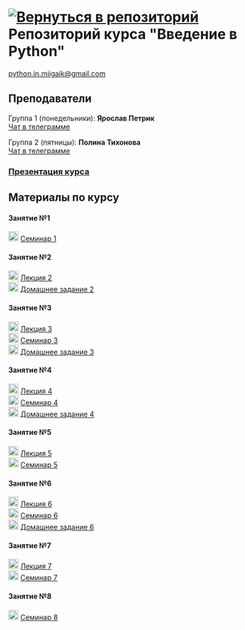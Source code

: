 #  [![Вернуться в репозиторий](https://pollytikhonova.github.io/coursework/GitHub-Mark-32px.png "Вернуться в репозиторий")](https://github.com/pythonmiigaik/pythonmiigaik.github.io/) Репозиторий курса "Введение в Python"
python.in.miigaik@gmail.com

## Преподаватели
Группа 1 (понедельники): **Ярослав Петрик** <br>
[Чат в телеграмме](https://t.me/joinchat/ByD92xDDtKipI4RTR5reTw)

Группа 2 (пятницы): **Полина Тихонова**   <br>
[Чат в телеграмме](https://t.me/joinchat/ByD92w_lZVwrJ6vQ9C26oA)
### [Презентация курса](https://pythonmiigaik.github.io/course_presentation/index.html)


## Материалы по курсу
#### Занятие №1
<a href="https://pythonmiigaik.github.io/Lesson%201/Firstlesson.ipynb"><img src="https://cdn2.iconfinder.com/data/icons/ios-7-icons/50/download-512.png" height="auto" width="20" title="Скачать файл"></a>
[Семинар 1](https://github.com/pythonmiigaik/pythonmiigaik.github.io/blob/master/Lesson%201/Firstlesson.ipynb)
#### Занятие №2 
<a href="https://pythonmiigaik.github.io/Lesson%202/Lesson_2_Filled.ipynb"><img src="https://cdn2.iconfinder.com/data/icons/ios-7-icons/50/download-512.png" height="auto" width="20" title="Скачать файл"></a>
[Лекция 2](https://github.com/pythonmiigaik/pythonmiigaik.github.io/blob/master/Lesson%202/Lesson_2_Filled.ipynb) <br>
<a href="https://pythonmiigaik.github.io/Lesson%202/HW2.ipynb"><img src="https://cdn2.iconfinder.com/data/icons/ios-7-icons/50/download-512.png" height="auto" width="20" title="Скачать файл"></a>
[Домашнее задание 2](https://github.com/pythonmiigaik/pythonmiigaik.github.io/blob/master/Lesson%202/HW2.ipynb)
#### Занятие №3
<a href="https://pythonmiigaik.github.io/Lesson_3/Lecture%203.ipynb"><img src="https://cdn2.iconfinder.com/data/icons/ios-7-icons/50/download-512.png" height="auto" width="20" title="Скачать файл"></a> 
[Лекция 3](https://github.com/pythonmiigaik/pythonmiigaik.github.io/blob/master/Lesson_3/Lecture%203.ipynb)<br>
<a href="https://pythonmiigaik.github.io/Lesson_3/Seminar%203.ipynb"><img src="https://cdn2.iconfinder.com/data/icons/ios-7-icons/50/download-512.png" height="auto" width="20" title="Скачать файл"></a>
[Семинар 3](https://github.com/pythonmiigaik/pythonmiigaik.github.io/blob/master/Lesson_3/Seminar%203.ipynb) <br>
<a href="https://pythonmiigaik.github.io/Lesson_3/HW3.ipynb"><img src="https://cdn2.iconfinder.com/data/icons/ios-7-icons/50/download-512.png" height="auto" width="20" title="Скачать файл"></a>
[Домашнее задание 3](https://github.com/pythonmiigaik/pythonmiigaik.github.io/blob/master/Lesson_3/HW3.ipynb)
#### Занятие №4
<a href="https://pythonmiigaik.github.io/Lesson%204/Lecture%204.ipynb"><img src="https://cdn2.iconfinder.com/data/icons/ios-7-icons/50/download-512.png" height="auto" width="20" title="Скачать файл"></a>
[Лекция 4](https://github.com/pythonmiigaik/pythonmiigaik.github.io/blob/master/Lesson%204/Lecture%204.ipynb) <br>
<a href="https://pythonmiigaik.github.io/Lesson%204/Seminar%204.ipynb"><img src="https://cdn2.iconfinder.com/data/icons/ios-7-icons/50/download-512.png" height="auto" width="20" title="Скачать файл"></a>
[Семинар 4](https://github.com/pythonmiigaik/pythonmiigaik.github.io/blob/master/Lesson%204/Seminar%204.ipynb) <br>
<a href="https://pythonmiigaik.github.io/Lesson%204/HW%204.ipynb"><img src="https://cdn2.iconfinder.com/data/icons/ios-7-icons/50/download-512.png" height="auto" width="20" title="Скачать файл"></a>
[Домашнее задание 4](https://github.com/pythonmiigaik/pythonmiigaik.github.io/blob/master/Lesson%204/HW%204.ipynb)
#### Занятие №5
<a href="https://pythonmiigaik.github.io/Lesson_5/Lecture%205.ipynb"><img src="https://cdn2.iconfinder.com/data/icons/ios-7-icons/50/download-512.png" height="auto" width="20" title="Скачать файл"></a>
[Лекция 5](https://github.com/pythonmiigaik/pythonmiigaik.github.io/blob/master/Lesson_5/Lecture%205.ipynb) <br>
<a href="https://pythonmiigaik.github.io/Lesson_5/Seminar%205.ipynb"><img src="https://cdn2.iconfinder.com/data/icons/ios-7-icons/50/download-512.png" height="auto" width="20" title="Скачать файл"></a>
[Семинар 5](https://github.com/pythonmiigaik/pythonmiigaik.github.io/blob/master/Lesson_5/Seminar%205.ipynb)
#### Занятие №6
<a href="https://pythonmiigaik.github.io/Lesson%206/Lesson%206.ipynb"><img src="https://cdn2.iconfinder.com/data/icons/ios-7-icons/50/download-512.png" height="auto" width="20" title="Скачать файл"></a>
[Лекция 6](https://github.com/pythonmiigaik/pythonmiigaik.github.io/blob/master/Lesson%206/Lesson%206.ipynb) <br>
<a href="https://pythonmiigaik.github.io/Lesson%206/Seminar%206.ipynb"><img src="https://cdn2.iconfinder.com/data/icons/ios-7-icons/50/download-512.png" height="auto" width="20" title="Скачать файл"></a>
[Семинар 6](https://github.com/pythonmiigaik/pythonmiigaik.github.io/blob/master/Lesson%206/Seminar%206.ipynb) <br>
<a href="https://pythonmiigaik.github.io/Lesson%206/HW%206.ipynb"><img src="https://cdn2.iconfinder.com/data/icons/ios-7-icons/50/download-512.png" height="auto" width="20" title="Скачать файл"></a>
[Домашнее задание 6](https://github.com/pythonmiigaik/pythonmiigaik.github.io/blob/master/Lesson%206/HW%206.ipynb)
#### Занятие №7
<a href="https://pythonmiigaik.github.io/Lesson_7/Lecture%207.ipynb"><img src="https://cdn2.iconfinder.com/data/icons/ios-7-icons/50/download-512.png" height="auto" width="20" title="Скачать файл"></a>
[Лекция 7](https://github.com/pythonmiigaik/pythonmiigaik.github.io/blob/master/Lesson_7/Lecture%207.ipynb)<br>
<a href="https://pythonmiigaik.github.io/Lesson_7/Seminar_7.ipynb"><img src="https://cdn2.iconfinder.com/data/icons/ios-7-icons/50/download-512.png" height="auto" width="20" title="Скачать файл"></a>
[Семинар 7](https://github.com/pythonmiigaik/pythonmiigaik.github.io/blob/master/Lesson_7/Seminar_7.ipynb)
#### Занятие №8
<a href="https://pythonmiigaik.github.io/Lesson_8/Seminar_8.ipynb"><img src="https://cdn2.iconfinder.com/data/icons/ios-7-icons/50/download-512.png" height="auto" width="20" title="Скачать файл"></a>
[Семинар 8](https://github.com/pythonmiigaik/pythonmiigaik.github.io/blob/master/Lesson_8/Seminar_8.ipynb)